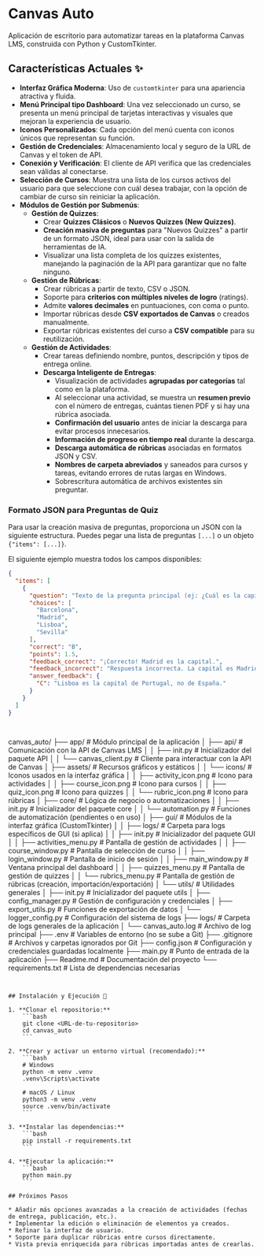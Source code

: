 # Canvas Auto

Aplicación de escritorio para automatizar tareas en la plataforma Canvas LMS, construida con Python y CustomTkinter.

## Características Actuales ✨

* **Interfaz Gráfica Moderna**: Uso de `customtkinter` para una apariencia atractiva y fluida.
* **Menú Principal tipo Dashboard**: Una vez seleccionado un curso, se presenta un menú principal de tarjetas interactivas y visuales que mejoran la experiencia de usuario.
* **Iconos Personalizados**: Cada opción del menú cuenta con iconos únicos que representan su función.
* **Gestión de Credenciales**: Almacenamiento local y seguro de la URL de Canvas y el token de API.
* **Conexión y Verificación**: El cliente de API verifica que las credenciales sean válidas al conectarse.
* **Selección de Cursos**: Muestra una lista de los cursos activos del usuario para que seleccione con cuál desea trabajar, con la opción de cambiar de curso sin reiniciar la aplicación.
* **Módulos de Gestión por Submenús**:
    * **Gestión de Quizzes**:
        -   Crear **Quizzes Clásicos** o **Nuevos Quizzes (New Quizzes)**.
        -   **Creación masiva de preguntas** para "Nuevos Quizzes" a partir de un formato JSON, ideal para usar con la salida de herramientas de IA.
        -   Visualizar una lista completa de los quizzes existentes, manejando la paginación de la API para garantizar que no falte ninguno.
    * **Gestión de Rúbricas**:
        -   Crear rúbricas a partir de texto, CSV o JSON.
        -   Soporte para **criterios con múltiples niveles de logro** (ratings).
        -   Admite **valores decimales** en puntuaciones, con coma o punto.
        -   Importar rúbricas desde **CSV exportados de Canvas** o creados manualmente.
        -   Exportar rúbricas existentes del curso a **CSV compatible** para su reutilización.
    * **Gestión de Actividades**:
        -   Crear tareas definiendo nombre, puntos, descripción y tipos de entrega online.
        -   **Descarga Inteligente de Entregas**:
            -   Visualización de actividades **agrupadas por categorías** tal como en la plataforma.
            -   Al seleccionar una actividad, se muestra un **resumen previo** con el número de entregas, cuántas tienen PDF y si hay una rúbrica asociada.
            -   **Confirmación del usuario** antes de iniciar la descarga para evitar procesos innecesarios.
            -   **Información de progreso en tiempo real** durante la descarga.
            -   **Descarga automática de rúbricas** asociadas en formatos JSON y CSV.
            -   **Nombres de carpeta abreviados** y saneados para cursos y tareas, evitando errores de rutas largas en Windows.
            -   Sobrescritura automática de archivos existentes sin preguntar.

### Formato JSON para Preguntas de Quiz

Para usar la creación masiva de preguntas, proporciona un JSON con la siguiente estructura. Puedes pegar una lista de preguntas `[...]` o un objeto `{"items": [...]}`.

El siguiente ejemplo muestra todos los campos disponibles:

```json
{
  "items": [
    {
      "question": "Texto de la pregunta principal (ej: ¿Cuál es la capital de España?)",
      "choices": [
        "Barcelona",
        "Madrid",
        "Lisboa",
        "Sevilla"
      ],
      "correct": "B",
      "points": 1.5,
      "feedback_correct": "¡Correcto! Madrid es la capital.",
      "feedback_incorrect": "Respuesta incorrecta. La capital es Madrid.",
      "answer_feedback": {
        "C": "Lisboa es la capital de Portugal, no de España."
      }
    }
  ]
}




```
canvas_auto/
├── app/                    # Módulo principal de la aplicación
│ ├── api/                  # Comunicación con la API de Canvas LMS
│ │ ├── init.py             # Inicializador del paquete API
│ │ └── canvas_client.py    # Cliente para interactuar con la API de Canvas
│ ├── assets/               # Recursos gráficos y estáticos
│ │ └── icons/              # Iconos usados en la interfaz gráfica
│ │ ├── activity_icon.png   # Icono para actividades
│ │ ├── course_icon.png     # Icono para cursos
│ │ ├── quiz_icon.png       # Icono para quizzes
│ │ └── rubric_icon.png     # Icono para rúbricas
│ ├── core/                 # Lógica de negocio o automatizaciones
│ │ ├── init.py             # Inicializador del paquete core
│ │ └── automation.py       # Funciones de automatización (pendientes o en uso)
│ ├── gui/                  # Módulos de la interfaz gráfica (CustomTkinter)
│ │ ├── logs/               # Carpeta para logs específicos de GUI (si aplica)
│ │ ├── init.py             # Inicializador del paquete GUI
│ │ ├── activities_menu.py  # Pantalla de gestión de actividades
│ │ ├── course_window.py    # Pantalla de selección de curso
│ │ ├── login_window.py     # Pantalla de inicio de sesión
│ │ ├── main_window.py      # Ventana principal del dashboard
│ │ ├── quizzes_menu.py     # Pantalla de gestión de quizzes
│ │ └── rubrics_menu.py     # Pantalla de gestión de rúbricas (creación, importación/exportación)
│ └── utils/                # Utilidades generales
│ ├── init.py               # Inicializador del paquete utils
│ ├── config_manager.py     # Gestión de configuración y credenciales
│ ├── export_utils.py       # Funciones de exportación de datos
│ └── logger_config.py      # Configuración del sistema de logs
├── logs/                   # Carpeta de logs generales de la aplicación
│ └── canvas_auto.log       # Archivo de log principal
├── .env                    # Variables de entorno (no se sube a Git)
├── .gitignore              # Archivos y carpetas ignorados por Git
├── config.json             # Configuración y credenciales guardadas localmente
├── main.py                 # Punto de entrada de la aplicación
├── Readme.md               # Documentación del proyecto
└── requirements.txt        # Lista de dependencias necesarias
```


## Instalación y Ejecución 🚀

1. **Clonar el repositorio:**
    ```bash
    git clone <URL-de-tu-repositorio>
    cd canvas_auto
    ```

2. **Crear y activar un entorno virtual (recomendado):**
    ```bash
    # Windows
    python -m venv .venv
    .venv\Scripts\activate

    # macOS / Linux
    python3 -m venv .venv
    source .venv/bin/activate
    ```

3. **Instalar las dependencias:**
    ```bash
    pip install -r requirements.txt
    ```

4. **Ejecutar la aplicación:**
    ```bash
    python main.py
    ```

## Próximos Pasos

* Añadir más opciones avanzadas a la creación de actividades (fechas de entrega, publicación, etc.).
* Implementar la edición o eliminación de elementos ya creados.
* Refinar la interfaz de usuario.
* Soporte para duplicar rúbricas entre cursos directamente.
* Vista previa enriquecida para rúbricas importadas antes de crearlas.

